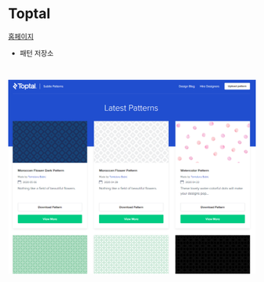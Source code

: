 # Toptal

[홈페이지](https://www.toptal.com/designers/subtlepatterns/)

- 패턴 저장소

<br/>

![패턴](./Toptal.png)
